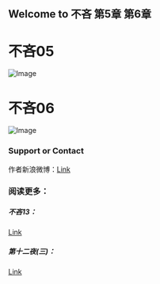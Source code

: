 ## Welcome to 不吝 第5章 第6章

# 不吝05
![Image](https://xiaochengxv-tuchuang.oss-cn-beijing.aliyuncs.com/linshi不吝05.jpg)

# 不吝06
![Image](https://xiaochengxv-tuchuang.oss-cn-beijing.aliyuncs.com/linshi不吝06.jpg)


### Support or Contact

作者新浪微博：[Link](https://weibo.com/u/5804614520?profile_ftype=1&is_all=1#_0)

### 阅读更多：
##### 不吝13：
[Link](https://jily18.github.io/bulin13.github.io/)

##### 第十二夜(三)： 
[Link](https://jily18.github.io/ttn.github.io/)
